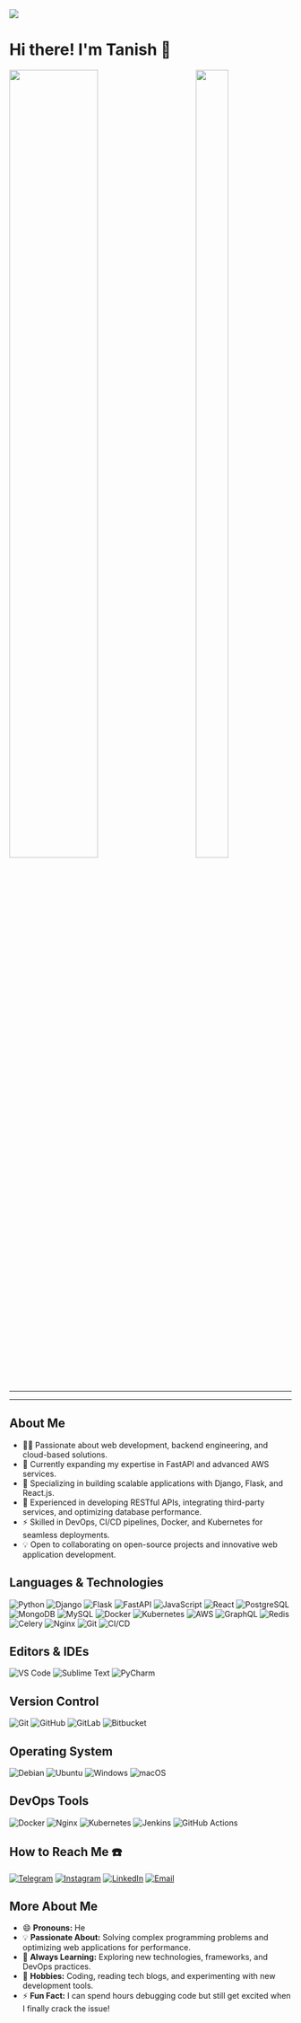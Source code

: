 <img src="https://github.com/user-attachments/assets/3c904759-8928-414f-9c9f-e66f49dbb86b">

# Hi there! I'm Tanish 👋
<!--  
<img style="width: 20%;height: 20%;"
src="https://github.com/user-attachments/assets/8683e85d-c20b-4ae4-8b5e-73c71b5fdb14">
-->


<img align="left" src="https://github.com/user-attachments/assets/5a5ff8ce-011f-4bcf-83a1-67aa5a7c4a2a" width="56%" height="60%" />


<img align="right" src="https://github.com/user-attachments/assets/02035970-57f2-402c-ad8f-4ef48ed72524" width="34%" height="60%" />

<br clear="both"/>

***

<!--  
<img align="right" src="https://github.com/user-attachments/assets/85371923-228b-4b0e-b3e6-24b5a60a1225" data-target="animated-image.originalImage">
-->
***

## About Me

- 👨‍💻 Passionate about web development, backend engineering, and cloud-based solutions.  
- 🚀 Currently expanding my expertise in FastAPI and advanced AWS services.  
- 💼 Specializing in building scalable applications with Django, Flask, and React.js.  
- 🔧 Experienced in developing RESTful APIs, integrating third-party services, and optimizing database performance.  
- ⚡ Skilled in DevOps, CI/CD pipelines, Docker, and Kubernetes for seamless deployments.  
- 💡 Open to collaborating on open-source projects and innovative web application development.


## Languages & Technologies  

![Python](https://img.shields.io/badge/Python-%233776AB?style=for-the-badge&logo=python&logoColor=white) ![Django](https://img.shields.io/badge/Django-%23092E20?style=for-the-badge&logo=django&logoColor=white) ![Flask](https://img.shields.io/badge/Flask-%23000000?style=for-the-badge&logo=flask&logoColor=white) ![FastAPI](https://img.shields.io/badge/FastAPI-%2300C7B7?style=for-the-badge&logo=fastapi&logoColor=white) ![JavaScript](https://img.shields.io/badge/JavaScript-%23F7DF1E?style=for-the-badge&logo=javascript&logoColor=%23323330) ![React](https://img.shields.io/badge/React-%2320232A?style=for-the-badge&logo=react&logoColor=%2361DAFB) ![PostgreSQL](https://img.shields.io/badge/PostgreSQL-%23336791?style=for-the-badge&logo=postgresql&logoColor=white) ![MongoDB](https://img.shields.io/badge/MongoDB-%2347A248?style=for-the-badge&logo=mongodb&logoColor=white) ![MySQL](https://img.shields.io/badge/MySQL-%234479A1?style=for-the-badge&logo=mysql&logoColor=white) ![Docker](https://img.shields.io/badge/Docker-%232496ED?style=for-the-badge&logo=docker&logoColor=white) ![Kubernetes](https://img.shields.io/badge/Kubernetes-%23326CE5?style=for-the-badge&logo=kubernetes&logoColor=white) ![AWS](https://img.shields.io/badge/AWS-%23FF9900?style=for-the-badge&logo=amazon-aws&logoColor=white) ![GraphQL](https://img.shields.io/badge/GraphQL-%23E10098?style=for-the-badge&logo=graphql&logoColor=white) ![Redis](https://img.shields.io/badge/Redis-%23DC382D?style=for-the-badge&logo=redis&logoColor=white) ![Celery](https://img.shields.io/badge/Celery-%2337814A?style=for-the-badge&logo=celery&logoColor=white) ![Nginx](https://img.shields.io/badge/Nginx-%23009639?style=for-the-badge&logo=nginx&logoColor=white) ![Git](https://img.shields.io/badge/Git-%23F05032?style=for-the-badge&logo=git&logoColor=white) ![CI/CD](https://img.shields.io/badge/CI%2FCD-%234285F4?style=for-the-badge&logo=github-actions&logoColor=white)

 
## Editors & IDEs  
![VS Code](https://img.shields.io/badge/VS%20Code-%23007ACC?style=for-the-badge&logo=visual-studio-code&logoColor=white) ![Sublime Text](https://img.shields.io/badge/Sublime%20Text-%23FF9800?style=for-the-badge&logo=sublime-text&logoColor=white) ![PyCharm](https://img.shields.io/badge/PyCharm-%23000000?style=for-the-badge&logo=pycharm&logoColor=white&labelColor=008000)  


## Version Control  
![Git](https://img.shields.io/badge/Git-%23F05033?style=for-the-badge&logo=git&logoColor=white) ![GitHub](https://img.shields.io/badge/GitHub-%23121011?style=for-the-badge&logo=github&logoColor=white) ![GitLab](https://img.shields.io/badge/GitLab-%23FC6D26?style=for-the-badge&logo=gitlab&logoColor=white) ![Bitbucket](https://img.shields.io/badge/Bitbucket-%230047B3?style=for-the-badge&logo=bitbucket&logoColor=white)  


## Operating System  
![Debian](https://img.shields.io/badge/Debian-D70A53?style=for-the-badge&logo=debian&logoColor=white) ![Ubuntu](https://img.shields.io/badge/Ubuntu-E95420?style=for-the-badge&logo=ubuntu&logoColor=white) ![Windows](https://img.shields.io/badge/Windows-0078D6?style=for-the-badge&logo=windows&logoColor=white) ![macOS](https://img.shields.io/badge/macOS-000000?style=for-the-badge&logo=apple&logoColor=white)  


## DevOps Tools  
![Docker](https://img.shields.io/badge/Docker-%232496ED?style=for-the-badge&logo=docker&logoColor=white) ![Nginx](https://img.shields.io/badge/Nginx-%23009639?style=for-the-badge&logo=nginx&logoColor=white) ![Kubernetes](https://img.shields.io/badge/Kubernetes-%23326CE5?style=for-the-badge&logo=kubernetes&logoColor=white) ![Jenkins](https://img.shields.io/badge/Jenkins-%23D24939?style=for-the-badge&logo=jenkins&logoColor=white) ![GitHub Actions](https://img.shields.io/badge/GitHub%20Actions-%232671E5?style=for-the-badge&logo=github-actions&logoColor=white)  


## How to Reach Me ☎️

[![Telegram](https://img.shields.io/badge/Telegram-2CA5E0?style=for-the-badge&logo=telegram&logoColor=white)](https://t.me/tanishgupta905)
[![Instagram](https://img.shields.io/badge/Instagram-E4405F?style=for-the-badge&logo=instagram&logoColor=white)](https://www.instagram.com/tanishq_gupta.in)
[![LinkedIn](https://img.shields.io/badge/LinkedIn-0A66C2?style=for-the-badge&logo=linkedin&logoColor=white)](https://www.linkedin.com/in/tanish-gupta905/)
[![Email](https://img.shields.io/badge/Email-D14836?style=for-the-badge&logo=gmail&logoColor=white)](mailto:guptatanish905@gmail.com)


## More About Me  

- 😄 **Pronouns:** He  
- 💡 **Passionate About:** Solving complex programming problems and optimizing web applications for performance.  
- 🚀 **Always Learning:** Exploring new technologies, frameworks, and DevOps practices.  
- 🎯 **Hobbies:** Coding, reading tech blogs, and experimenting with new development tools.  
- ⚡ **Fun Fact:** I can spend hours debugging code but still get excited when I finally crack the issue!  

